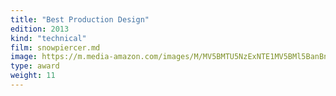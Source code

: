 ```yaml
---
title: "Best Production Design"
edition: 2013
kind: "technical"
film: snowpiercer.md
image: https://m.media-amazon.com/images/M/MV5BMTU5NzExNTE1MV5BMl5BanBnXkFtZTgwMzk1MjQxMDE@._V1_FMjpg_UX1280_.jpg
type: award
weight: 11
---
```

